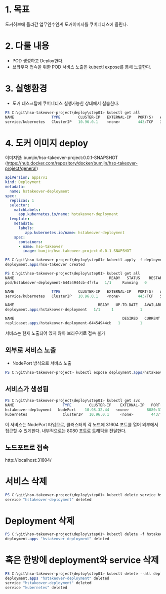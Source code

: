 # 1. 목표
도커허브에 올라간 업무인수인계 도커이미지를 쿠버네티스에 올린다.

# 2. 다룰 내용
 - POD 생성하고 Deploy한다.
 - 브라우저 접속을 위한 POD 서비스 노출은 kubectl expose를 통해 노출한다.

# 3. 실행환경 
- 도커 데스크탑에 쿠버네티스 실행가능한 상태에서 실습한다.


```powershell
PS C:\git\hso-takeover-project\deploy\step01> kubectl get all
NAME                 TYPE        CLUSTER-IP   EXTERNAL-IP   PORT(S)   AGE
service/kubernetes   ClusterIP   10.96.0.1    <none>        443/TCP   31m
```

# 4. 도커 이미지 deploy
이미지명: bumjin/hso-takeover-project:0.0.1-SNAPSHOT (https://hub.docker.com/repository/docker/bumjin/hso-takeover-project/general)

```yaml
apiVersion: apps/v1	
kind: Deployment
metadata:	
  name: hstakeover-deployment
spec:	
  replicas: 1	
  selector:	
    matchLabels:
      app.kubernetes.io/name: hstakeover-deployment
  template:
    metadata:	
      labels:	
         app.kubernetes.io/name: hstakeover-deployment
    spec:
      containers:
      - name: hso-takeover	
        image: bumjin/hso-takeover-project:0.0.1-SNAPSHOT
```

```powershell
PS C:\git\hso-takeover-project\deploy\step01> kubectl apply -f deployment-hstakeover.yml
deployment.apps/hso-takeover created
```

```powershell
PS C:\git\hso-takeover-project\deploy\step01> kubectl get all
NAME                                           READY   STATUS    RESTARTS   AGE
pod/hstakeover-deployment-64454944cb-4frlw   1/1     Running   0          28s

NAME                 TYPE        CLUSTER-IP   EXTERNAL-IP   PORT(S)   AGE
service/kubernetes   ClusterIP   10.96.0.1    <none>        443/TCP   55m

NAME                                      READY   UP-TO-DATE   AVAILABLE   AGE
deployment.apps/hstakeover-deployment   1/1     1            1           28s

NAME                                                 DESIRED   CURRENT   READY   AGE
replicaset.apps/hstakeover-deployment-64454944cb   1         1         1       28s
```

서비스는 현재 노출되어 있지 않아 브라우저로 접속 불가


## 외부로 서비스 노출
- NodePort 방식으로 서비스 노출

```powershell
PS C:\git\hso-takeover-project> kubectl expose deployment.apps/hstakeover-deployment --type="NodePort" --port 8080
```

## 서비스가 생성됨
```powershell
PS C:\git\hso-takeover-project\deploy\step01> kubectl get svc
NAME                      TYPE        CLUSTER-IP    EXTERNAL-IP   PORT(S)          AGE
hstakeover-deployment   NodePort    10.98.32.44   <none>        8080:31604/TCP   6s
kubernetes                ClusterIP   10.96.0.1     <none>        443/TCP          60m
```
이 서비스는 NodePort 타입으로, 클러스터의 각 노드에 31604 포트를 열어 외부에서 접근할 수 있게한다.
내부적으로는 8080 포트로 트래픽을 전달한다.

## 노드포트로 접속
http://localhost:31604/

# 서비스 삭제
```powershell
PS C:\git\hso-takeover-project\deploy\step01> kubectl delete service hstakeover-deployment
service "hstakeover-deployment" deleted   
```

# Deployment 삭제
```powershell
PS C:\git\hso-takeover-project\deploy\step01> kubectl delete -f hstakeover-deployment.yml
deployment.apps "hstakeover-deployment" deleted
```

# 혹은 한방에 deployment와 service 삭제
```powershell
PS C:\git\hso-takeover-project\deploy\step01> kubectl delete --all deployments,service
deployment.apps "hstakeover-deployment" deleted
service "hstakeover-deployment" deleted
service "kubernetes" deleted
```
